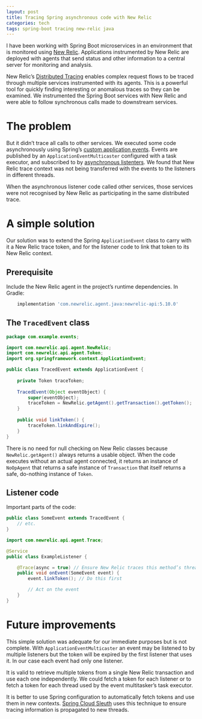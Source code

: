```yaml
---
layout: post
title: Tracing Spring asynchronous code with New Relic
categories: tech
tags: spring-boot tracing new-relic java
---
```


I have been working with Spring Boot microservices in an environment that is monitored
using [New Relic](https://newrelic.com). Applications instrumented by New Relic are
deployed with agents that send status and other information
to a central server for monitoring and analysis. 

New Relic’s [Distributed Tracing](https://docs.newrelic.com/docs/understand-dependencies/distributed-tracing/get-started/introduction-distributed-tracing)
enables complex request flows to be traced through multiple services
instrumented with its agents. This is a powerful tool for quickly finding
interesting or anomalous traces so they can be examined. We instrumented the Spring Boot
services with New Relic and were able to follow synchronous calls made to downstream 
services. 

# The problem

But it didn’t trace all calls to other services. We executed some code asynchronously using Spring’s
[custom application events](https://docs.spring.io/spring/docs/current/spring-framework-reference/core.html#context-functionality-events).
Events are published by an `ApplicationEventMulticaster` configured with a task executor, and subscribed to by [asynchronous
listenters](https://docs.spring.io/spring/docs/current/spring-framework-reference/core.html#context-functionality-events-async).
We found that New Relic trace context was not being transferred with the events to the 
listeners in different threads. 

When the asynchronous listener code called other services, those services were not recognised by New Relic
as participating in the same distributed trace.

# A simple solution

Our solution was to extend the Spring `ApplicationEvent` class to carry with it a
New Relic trace token, and for the listener code to link that token to its New Relic
context.

## Prerequisite

Include the New Relic agent in the project’s runtime dependencies. In Gradle:

```groovy
    implementation 'com.newrelic.agent.java:newrelic-api:5.10.0'
```

## The `TracedEvent` class

```java
package com.example.events;

import com.newrelic.api.agent.NewRelic;
import com.newrelic.api.agent.Token;
import org.springframework.context.ApplicationEvent;

public class TracedEvent extends ApplicationEvent {
    
    private Token traceToken;
    
    TracedEvent(Object eventObject) {
        super(eventObject);
        traceToken = NewRelic.getAgent().getTransaction().getToken();
    }
 
    public void linkToken() {
        traceToken.linkAndExpire();
    }
}
```

There is no need for null checking on New Relic classes because `NewRelic.getAgent()` always
returns a usable object. When the code executes without an actual
agent connected, it returns an instance of `NoOpAgent` that returns a safe instance
of `Transaction` that itself returns a safe, do-nothing instance of `Token`.

## Listener code

Important parts of the code:

```java
public class SomeEvent extends TracedEvent {
    // etc.
}
```

```java
import com.newrelic.api.agent.Trace;

@Service
public class ExampleListener {

    @Trace(async = true) // Ensure New Relic traces this method’s thread
    public void onEvent(SomeEvent event) {
        event.linkToken(); // Do this first

        // Act on the event
    }
}
```

# Future improvements

This simple solution was adequate for our immediate purposes but is not complete. With
`ApplicationEventMulticaster` an event may be listened to by multiple listeners but the token
will be expired by the first listener that uses it. In our case
each event had only one listener.

It is valid to retrieve multiple tokens from a single New Relic transaction and use each
one independently. We could fetch a token for each
listener or to fetch a token for each thread used by the event multitasker’s task executor.

It is better to use Spring configuration to automatically fetch tokens and use them in new contexts.
[Spring Cloud Sleuth](https://cloud.spring.io/spring-cloud-sleuth) uses this technique to ensure
tracing information is propagated to new threads. 
